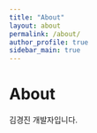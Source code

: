 ```yaml
---
title: "About"
layout: about
permalink: /about/
author_profile: true
sidebar_main: true
---
```


# About

김경진 개발자입니다.
